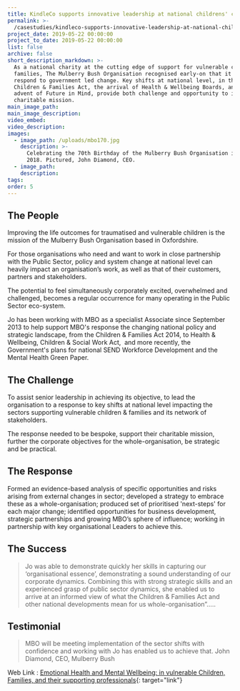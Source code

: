 ```yaml
---
title: KindleCo supports innovative leadership at national childrens' charity
permalink: >-
  /casestudies/kindleco-supports-innovative-leadership-at-national-childrens-charity/
project_date: 2019-05-22 00:00:00
project_to_date: 2019-05-22 00:00:00
list: false
archive: false
short_description_markdown: >-
  As a national charity at the cutting edge of support for vulnerable children &
  families, The Mulberry Bush Organisation recognised early-on that it needed to
  respond to government led change. Key shifts at national level, in the
  Children & Families Act, the arrival of Health & Wellbeing Boards, and the
  advent of Future in Mind, provide both challenge and opportunity to its
  charitable mission.
main_image_path:
main_image_description:
video_embed:
video_description:
images:
  - image_path: /uploads/mbo170.jpg
    description: >-
      Celebrating the 70th Birthday of the Mulberry Bush Organisation in July
      2018. Pictured, John Diamond, CEO.
  - image_path:
    description:
tags:
order: 5
---
```


## The People

Improving the life outcomes for traumatised and vulnerable children is the mission of the Mulberry Bush Organisation based in Oxfordshire.

For those organisations who need and want to work in close partnership with the Public Sector, policy and system change at national level can heavily impact an organisation’s work, as well as that of their customers, partners and stakeholders.

The potential to feel simultaneously corporately excited, overwhelmed and challenged, becomes a regular occurrence for many operating in the Public Sector eco-system.

Jo has been working with MBO as a specialist Associate since September 2013 to help support MBO's response the changing national policy and strategic landscape, from the Children & Families Act 2014, to Health & Wellbeing, Children & Social Work Act,&nbsp; and more recently, the Government's plans for national SEND Workforce Development and the Mental Health Green Paper.

## The Challenge

To assist senior leadership in achieving its objective, to lead the organisation to a response to key shifts at national level impacting the sectors supporting vulnerable children & families and its network of stakeholders.

The response needed to be bespoke, support their charitable mission, further the corporate objectives for the whole-organisation, be strategic and be practical.

## The Response

Formed an evidence-based analysis of specific opportunities and risks arising from external changes in sector; developed a strategy to embrace these as a whole-organisation; produced set of prioritised 'next-steps' for each major change; identified opportunities for business development, strategic partnerships and growing MBO’s sphere of influence; working in partnership with key organisational Leaders to achieve this.

## The Success

> Jo was able to demonstrate quickly her skills in capturing our ‘organisational essence’, demonstrating a sound understanding of our corporate dynamics. Combining this with strong strategic skills and an experienced grasp of public sector dynamics, she enabled us to arrive at an informed view of what the Children & Families Act and other national developments mean for us whole-organisation”…..

## Testimonial

> MBO will be meeting implementation of the sector shifts with confidence and working with Jo has enabled us to achieve that. John Diamond, CEO, Mulberry Bush

Web Link : [Emotional Health and Mental Wellbeing: in vulnerable Children, Families, and their supporting professionals](http://www.mulberrybush.org.uk/national-centre/){: target="link"}